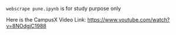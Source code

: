 `webscrape pune.ipynb` is for study purpose only

Here is the CampusX
Video Link: https://www.youtube.com/watch?v=8NOdgjC1988
